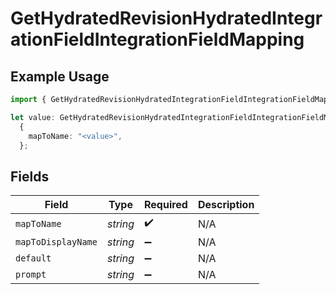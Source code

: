 # GetHydratedRevisionHydratedIntegrationFieldIntegrationFieldMapping

## Example Usage

```typescript
import { GetHydratedRevisionHydratedIntegrationFieldIntegrationFieldMapping } from "@amp-labs/sdk-node/models/operations";

let value: GetHydratedRevisionHydratedIntegrationFieldIntegrationFieldMapping =
  {
    mapToName: "<value>",
  };
```

## Fields

| Field              | Type               | Required           | Description        |
| ------------------ | ------------------ | ------------------ | ------------------ |
| `mapToName`        | *string*           | :heavy_check_mark: | N/A                |
| `mapToDisplayName` | *string*           | :heavy_minus_sign: | N/A                |
| `default`          | *string*           | :heavy_minus_sign: | N/A                |
| `prompt`           | *string*           | :heavy_minus_sign: | N/A                |